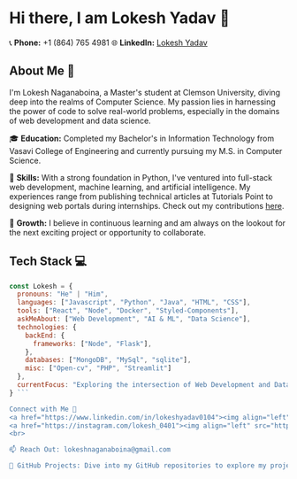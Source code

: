 # Hi there, I am Lokesh Yadav 👋

📞 **Phone:**  +1 (864) 765 4981
🌐 **LinkedIn:** [Lokesh Yadav](https://www.linkedin.com/in/lokeshyadav0104)

## About Me 🚀

I'm Lokesh Naganaboina, a Master's student at Clemson University, diving deep into the realms of Computer Science. My passion lies in harnessing the power of code to solve real-world problems, especially in the domains of web development and data science.

🎓 **Education:** Completed my Bachelor's in Information Technology from Vasavi College of Engineering and currently pursuing my M.S. in Computer Science.

🔧 **Skills:** With a strong foundation in Python, I've ventured into full-stack web development, machine learning, and artificial intelligence. My experiences range from publishing technical articles at Tutorials Point to designing web portals during internships. Check out my contributions [here](https://www.tutorialspoint.com/authors/lokesh-yadav).

🌱 **Growth:** I believe in continuous learning and am always on the lookout for the next exciting project or opportunity to collaborate.

## Tech Stack 💻

```javascript
const Lokesh = {
  pronouns: "He" | "Him",
  languages: ["Javascript", "Python", "Java", "HTML", "CSS"],
  tools: ["React", "Node", "Docker", "Styled-Components"],
  askMeAbout: ["Web Development", "AI & ML", "Data Science"],
  technologies: {
    backEnd: {
      frameworks: ["Node", "Flask"],
    },
    databases: ["MongoDB", "MySql", "sqlite"],
    misc: ["Open-cv", "PHP", "Streamlit"]
  },
  currentFocus: "Exploring the intersection of Web Development and Data Science",
} ```

Connect with Me 🤝
<a href="https://www.linkedin.com/in/lokeshyadav0104"><img align="left" src="https://cdn.jsdelivr.net/npm/simple-icons@3.13.0/icons/linkedin.svg" alt="Lokesh Yadav | LinkedIn" width="21px"/></a>
<a href="https://instagram.com/lokesh_0401"><img align="left" src="https://cdn.jsdelivr.net/npm/simple-icons@3.13.0/icons/instagram.svg" alt="Lokesh Yadav | Instagram" width="21px"/></a>
<br>

📫 Reach Out: lokeshnaganaboina@gmail.com

🔗 GitHub Projects: Dive into my GitHub repositories to explore my projects and feel free to collaborate!

